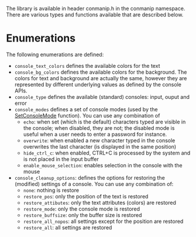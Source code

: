 The library is available in header conmanip.h in the conmanip namespace. There are various types and functions available that are described below.

# Enumerations
The following enumerations are defined:
* `console_text_colors` defines the available colors for the text
* `console_bg_colors` defines the available colors for the background. The colors for text and background are actually the same, however they are represented by different underlying values as defined by the console APIs.
* `console_type` defines the available (standard) consoles: input, ouput and error
* `console_modes` defines a set of console modes (used by the [SetConsoleMode](http://msdn.microsoft.com/en-us/library/windows/desktop/ms686033(v=vs.85).aspx) function). You can use any combination of
  * `echo`: when set (which is the default) characters typed are visible in the console; when disabled, they are not; the disabled mode is useful when a user needs to enter a password for instance.
  * `overwrite`: when enabled a new character typed in the console overwrites the last character (is displayed in the same position)
  * `hide_ctrl_c`: when enabled, CTRL+C is processed by the system and is not placed in the input buffer
  * `enable_mouse_selection`: enables selection in the console with the mouse
* `console_cleanup_options`: defines the options for restoring the (modified) settings of a console. You can use any combination of:
  * `none`: nothing is restore
  * `restore_pos`: only the position of the text is restored
  * `restore_attibutes`: only the text attributes (colors) are restored
  * `restore_mode`: only the console mode is restored
  * `restore_buffsize`: only the buffer size is restored
  * `restore_all_nopos`: all settings except for the position are restored
  * `restore_all`: all settings are restored
